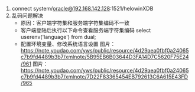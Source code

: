 1. connect system/oracle@192.168.142.128:1521/helowinXDB
2. 乱码问题解决
	- 原因：客户端字符集和服务端字符集编码不一致
	- 客户端登陆后执行以下命令查看服务端字符集编码
		select userenv('language') from dual;
	- 配置环境变量、修改系统语言设置
		图片：https://note.youdao.com/yws/public/resource/4d29aea0fbf0a24065c7b9fd4489b3b7/xmlnote/5B95EB6B03644D3FA14D7C5620F75E24/961
		图片：https://note.youdao.com/yws/public/resource/4d29aea0fbf0a24065c7b9fd4489b3b7/xmlnote/7D22F83365454EB792613C6A615E43FD/965